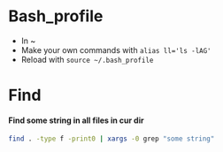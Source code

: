 # Bash_profile

- In ~
- Make your own commands with `alias ll='ls -lAG'`
- Reload with `source ~/.bash_profile`

# Find

#### Find some string in all files in cur dir

```bash
find . -type f -print0 | xargs -0 grep "some string"
```

